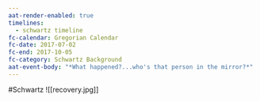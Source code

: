 ```yaml
---
aat-render-enabled: true
timelines:
  - schwartz timeline
fc-calendar: Gregorian Calendar
fc-date: 2017-07-02
fc-end: 2017-10-05
fc-category: Schwartz Background
aat-event-body: "*What happened?...who's that person in the mirror?*"
---
```

#Schwartz 
![[recovery.jpg]]

